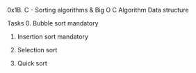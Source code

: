 0x1B. C - Sorting algorithms & Big O
C
Algorithm
Data structure


Tasks
0. Bubble sort
mandatory

1. Insertion sort
mandatory

2. Selection sort

3. Quick sort
